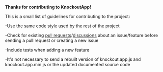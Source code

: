 **Thanks for contributing to KnockoutApp!**

This is a small list of guidelines for contributing to the project:

-Use the same code style used by the rest of the project

-Check for existing [pull requests](https://github.com/paglias/KnockoutApp/pulls)/[discussions](https://github.com/paglias/KnockoutApp/issues) about an issue/feature before sending a pull request or creating a new issue

-Include tests when adding a new feature

-It's not necessary to send a rebuilt version of knockout.app.js and knockout.app.min.js or the updated documented source code